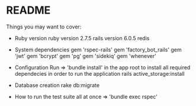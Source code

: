 # README

Things you may want to cover:

* Ruby version
  ruby version 2.7.5
  rails version 6.0.5
  redis
  
* System dependencies
  gem 'rspec-rails'
  gem 'factory_bot_rails'
  gem 'jwt'
  gem 'bcrypt'
  gem 'pg'
  gem 'sidekiq'
  gem 'whenever'
 
* Configuration
  Run => 'bundle install' in the app root to install all required dependecies in order to run the application
  rails active_storage:install

* Database creation
  rake db:migrate

* How to run the test suite
  all at once => 'bundle exec rspec'
